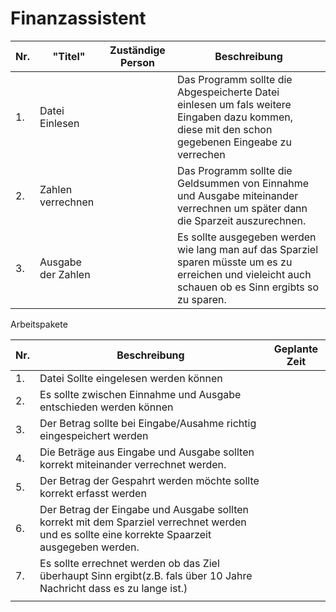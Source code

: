 # Finanzassistent




| Nr.   | "Titel"      | Zuständige Person  | Beschreibung |
| ----- |--------------|------------------ | ------------ |
| 1.     | Datei Einlesen |                   | Das Programm sollte die Abgespeicherte Datei einlesen um fals weitere Eingaben dazu kommen, diese mit den schon gegebenen Eingeabe zu verrechen |
| 2.     | Zahlen verrechnen|                   | Das Programm sollte die Geldsummen von Einnahme und Ausgabe miteinander verrechnen um später dann die Sparzeit auszurechnen. |
| 3.| Ausgabe der Zahlen|                   | Es sollte ausgegeben werden wie lang man auf das Sparziel sparen müsste um es zu erreichen und vieleicht auch schauen ob es Sinn ergibts so zu sparen. |



Arbeitspakete

| Nr.| Beschreibung | Geplante Zeit |
|----|--------------|---------------|
| 1. | Datei Sollte eingelesen werden können |               |
| 2. | Es sollte zwischen Einnahme und Ausgabe entschieden werden können             |               |
| 3. | Der Betrag sollte bei Eingabe/Ausahme richtig eingespeichert werden             |               |
| 4. | Die Beträge aus Eingabe und Ausgabe sollten korrekt miteinander verrechnet werden.             |               |
| 5. | Der Betrag der Gespahrt werden möchte sollte korrekt erfasst werden             |               |
| 6. | Der Betrag der Eingabe und Ausgabe sollten korrekt mit dem Sparziel verrechnet werden und es sollte eine korrekte Spaarzeit ausgegeben werden.             |               |
| 7. | Es sollte errechnet werden ob das Ziel überhaupt Sinn ergibt(z.B. fals über 10 Jahre Nachricht dass es zu lange ist.)         |               |
|  |              |               |
